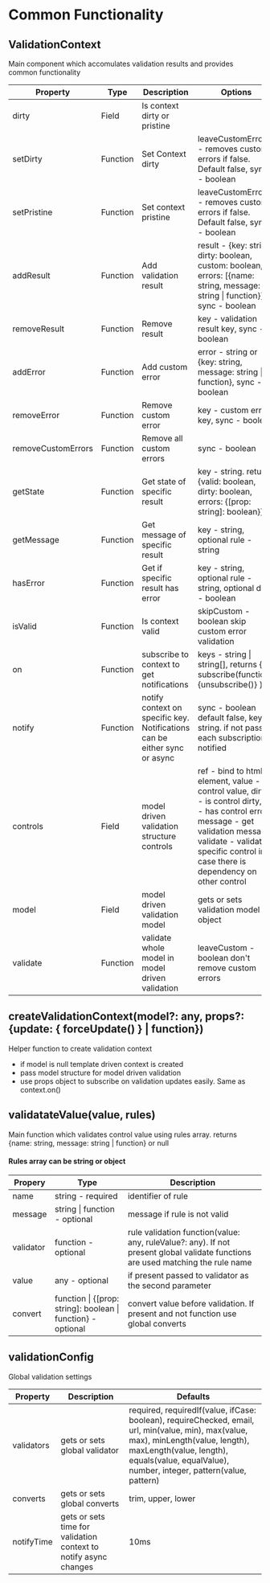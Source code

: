 # Common Functionality

## ValidationContext 
Main component which accomulates validation results and provides common functionality

Property | Type | Description | Options
-------- | ---- | ----------- | -------
dirty | Field | Is context dirty or pristine
setDirty | Function | Set Context dirty | leaveCustomErrors - removes custom errors if false. Default false, sync - boolean
setPristine | Function | Set context pristine | leaveCustomErrors - removes custom errors if false. Default false, sync - boolean
addResult | Function | Add validation result | result - {key: string, dirty: boolean, custom: boolean, errors: [{name: string, message: string \| function}]}, sync - boolean
removeResult | Function | Remove result | key - validation result key, sync - boolean
addError | Function | Add custom error | error - string or {key: string, message: string \| function}, sync - boolean
removeError | Function | Remove custom error | key - custom error key, sync - boolean
removeCustomErrors | Function | Remove all custom errors | sync - boolean
getState | Function | Get state of specific result | key - string. returns {valid: boolean, dirty: boolean, errors: {[prop: string]: boolean}}
getMessage | Function | Get message of specific result | key - string, optional rule - string
hasError | Function | Get if specific result has error | key - string, optional rule - string, optional dirty - boolean
isValid | Function | Is context valid | skipCustom - boolean skip custom error validation
on | Function | subscribe to context to get notifications | keys - string \| string[], returns { subscribe(function): {unsubscribe()} }
notify | Function | notify context on specific key. Notifications can be either sync or async | sync - boolean default false, key - string. if not passed each subscription is notified
controls | Field | model driven validation structure controls | ref - bind to html element, value - control value, dirty - is control dirty, err - has control error, message - get validation message, validate - validate specific control in case there is dependency on other control
model | Field | model driven validation model | gets or sets validation model object
validate | Function | validate whole model in model driven validation | leaveCustom - boolean don't remove custom errors


## createValidationContext(model?: any, props?: {update: { forceUpdate() } | function})
Helper function to create validation context
  * if model is null template driven context is created
  * pass model structure for model driven validation
  * use props object to subscribe on validation updates easily. Same as context.on()


## validatateValue(value, rules)
Main function which validates control value using rules array. returns {name: string, message: string | function} or null

#### Rules array can be string or object
Propery | Type | Description
------- | ---- | -----------
name | string - required | identifier of rule
message | string \| function - optional | message if rule is not valid
validator | function - optional | rule validation function(value: any, ruleValue?: any). If not present global validate functions are used matching the rule name
value | any - optional | if present passed to validator as the second parameter
convert | function \| {[prop: string]: boolean \| function} - optional | convert value before validation. If present and not function use global converts


## validationConfig 
Global validation settings

Property | Description | Defaults
-------- | ----------- | --------
validators | gets or sets global validator | required, requiredIf(value, ifCase: boolean), requireChecked, email, url, min(value, min), max(value, max), minLength(value, length), maxLength(value, length), equals(value, equalValue), number, integer, pattern(value, pattern)
converts | gets or sets global converts | trim, upper, lower
notifyTime | gets or sets time for validation context to notify async changes | 10ms
